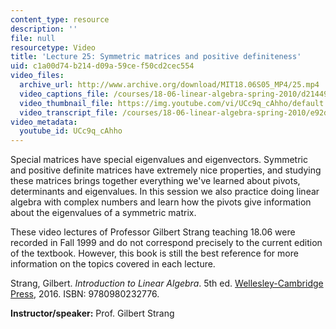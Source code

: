 ```yaml
---
content_type: resource
description: ''
file: null
resourcetype: Video
title: 'Lecture 25: Symmetric matrices and positive definiteness'
uid: c1a00d74-b214-d09a-59ce-f50cd2cec554
video_files:
  archive_url: http://www.archive.org/download/MIT18.06S05_MP4/25.mp4
  video_captions_file: /courses/18-06-linear-algebra-spring-2010/d214493a108e579197046fc5ba152510_UCc9q_cAhho.vtt
  video_thumbnail_file: https://img.youtube.com/vi/UCc9q_cAhho/default.jpg
  video_transcript_file: /courses/18-06-linear-algebra-spring-2010/e92d794482d7b331dfa7f9324f2f5150_UCc9q_cAhho.pdf
video_metadata:
  youtube_id: UCc9q_cAhho
---
```


Special matrices have special eigenvalues and eigenvectors. Symmetric and positive definite matrices have extremely nice properties, and studying these matrices brings together everything we've learned about pivots, determinants and eigenvalues. In this session we also practice doing linear algebra with complex numbers and learn how the pivots give information about the eigenvalues of a symmetric matrix.

These video lectures of Professor Gilbert Strang teaching 18.06 were recorded in Fall 1999 and do not correspond precisely to the current edition of the textbook. However, this book is still the best reference for more information on the topics covered in each lecture.

Strang, Gilbert. _Introduction to Linear Algebra_. 5th ed. [Wellesley-Cambridge Press](http://www.wellesleycambridge.com/), 2016. ISBN: 9780980232776.

**Instructor/speaker:** Prof. Gilbert Strang